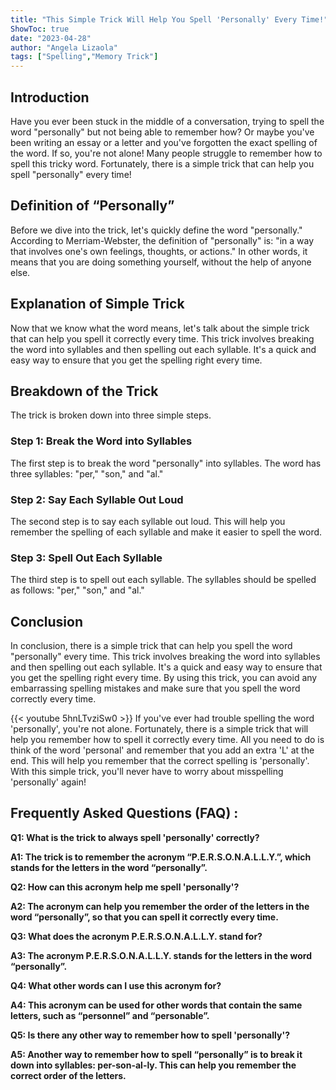 ```yaml
---
title: "This Simple Trick Will Help You Spell 'Personally' Every Time!"
ShowToc: true 
date: "2023-04-28"
author: "Angela Lizaola" 
tags: ["Spelling","Memory Trick"]
---
```

## Introduction

Have you ever been stuck in the middle of a conversation, trying to spell the word "personally" but not being able to remember how? Or maybe you've been writing an essay or a letter and you've forgotten the exact spelling of the word. If so, you're not alone! Many people struggle to remember how to spell this tricky word. Fortunately, there is a simple trick that can help you spell "personally" every time! 

## Definition of “Personally”

Before we dive into the trick, let's quickly define the word "personally." According to Merriam-Webster, the definition of "personally" is: "in a way that involves one's own feelings, thoughts, or actions." In other words, it means that you are doing something yourself, without the help of anyone else. 

## Explanation of Simple Trick

Now that we know what the word means, let's talk about the simple trick that can help you spell it correctly every time. This trick involves breaking the word into syllables and then spelling out each syllable. It's a quick and easy way to ensure that you get the spelling right every time. 

## Breakdown of the Trick

The trick is broken down into three simple steps. 

### Step 1: Break the Word into Syllables

The first step is to break the word "personally" into syllables. The word has three syllables: "per," "son," and "al." 

### Step 2: Say Each Syllable Out Loud

The second step is to say each syllable out loud. This will help you remember the spelling of each syllable and make it easier to spell the word. 

### Step 3: Spell Out Each Syllable

The third step is to spell out each syllable. The syllables should be spelled as follows: "per," "son," and "al." 

## Conclusion

In conclusion, there is a simple trick that can help you spell the word "personally" every time. This trick involves breaking the word into syllables and then spelling out each syllable. It's a quick and easy way to ensure that you get the spelling right every time. By using this trick, you can avoid any embarrassing spelling mistakes and make sure that you spell the word correctly every time.

{{< youtube 5hnLTvziSw0 >}} 
If you've ever had trouble spelling the word 'personally', you're not alone. Fortunately, there is a simple trick that will help you remember how to spell it correctly every time. All you need to do is think of the word 'personal' and remember that you add an extra 'L' at the end. This will help you remember that the correct spelling is 'personally'. With this simple trick, you'll never have to worry about misspelling 'personally' again!

## Frequently Asked Questions (FAQ) :
**Q1: What is the trick to always spell 'personally' correctly?**

**A1: The trick is to remember the acronym “P.E.R.S.O.N.A.L.L.Y.”, which stands for the letters in the word “personally”.**

**Q2: How can this acronym help me spell 'personally'?**

**A2: The acronym can help you remember the order of the letters in the word “personally”, so that you can spell it correctly every time.**

**Q3: What does the acronym P.E.R.S.O.N.A.L.L.Y. stand for?**

**A3: The acronym P.E.R.S.O.N.A.L.L.Y. stands for the letters in the word “personally”.**

**Q4: What other words can I use this acronym for?**

**A4: This acronym can be used for other words that contain the same letters, such as “personnel” and “personable”.**

**Q5: Is there any other way to remember how to spell 'personally'?**

**A5: Another way to remember how to spell “personally” is to break it down into syllables: per-son-al-ly. This can help you remember the correct order of the letters.**





